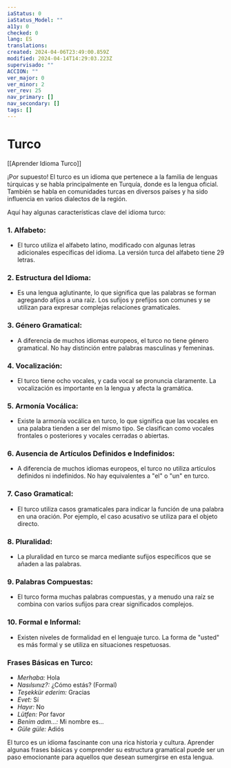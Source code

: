 ```yaml
---
iaStatus: 0
iaStatus_Model: ""
a11y: 0
checked: 0
lang: ES
translations: 
created: 2024-04-06T23:49:00.859Z
modified: 2024-04-14T14:29:03.223Z
supervisado: ""
ACCION: ""
ver_major: 0
ver_minor: 2
ver_rev: 25
nav_primary: []
nav_secondary: []
tags: []
---
```

# Turco

[[Aprender Idioma Turco]]

¡Por supuesto! El turco es un idioma que pertenece a la familia de lenguas túrquicas y se habla principalmente en Turquía, donde es la lengua oficial. También se habla en comunidades turcas en diversos países y ha sido influencia en varios dialectos de la región.

Aquí hay algunas características clave del idioma turco:

### 1. **Alfabeto:**
   - El turco utiliza el alfabeto latino, modificado con algunas letras adicionales específicas del idioma. La versión turca del alfabeto tiene 29 letras.

### 2. **Estructura del Idioma:**
   - Es una lengua aglutinante, lo que significa que las palabras se forman agregando afijos a una raíz. Los sufijos y prefijos son comunes y se utilizan para expresar complejas relaciones gramaticales.

### 3. **Género Gramatical:**
   - A diferencia de muchos idiomas europeos, el turco no tiene género gramatical. No hay distinción entre palabras masculinas y femeninas.

### 4. **Vocalización:**
   - El turco tiene ocho vocales, y cada vocal se pronuncia claramente. La vocalización es importante en la lengua y afecta la gramática.

### 5. **Armonía Vocálica:**
   - Existe la armonía vocálica en turco, lo que significa que las vocales en una palabra tienden a ser del mismo tipo. Se clasifican como vocales frontales o posteriores y vocales cerradas o abiertas.

### 6. **Ausencia de Artículos Definidos e Indefinidos:**
   - A diferencia de muchos idiomas europeos, el turco no utiliza artículos definidos ni indefinidos. No hay equivalentes a "el" o "un" en turco.

### 7. **Caso Gramatical:**
   - El turco utiliza casos gramaticales para indicar la función de una palabra en una oración. Por ejemplo, el caso acusativo se utiliza para el objeto directo.

### 8. **Pluralidad:**
   - La pluralidad en turco se marca mediante sufijos específicos que se añaden a las palabras.

### 9. **Palabras Compuestas:**
   - El turco forma muchas palabras compuestas, y a menudo una raíz se combina con varios sufijos para crear significados complejos.

### 10. **Formal e Informal:**
   - Existen niveles de formalidad en el lenguaje turco. La forma de "usted" es más formal y se utiliza en situaciones respetuosas.

### Frases Básicas en Turco:
   - *Merhaba:* Hola
   - *Nasılsınız?:* ¿Cómo estás? (Formal)
   - *Teşekkür ederim:* Gracias
   - *Evet:* Sí
   - *Hayır:* No
   - *Lütfen:* Por favor
   - *Benim adım...:* Mi nombre es...
   - *Güle güle:* Adiós

El turco es un idioma fascinante con una rica historia y cultura. Aprender algunas frases básicas y comprender su estructura gramatical puede ser un paso emocionante para aquellos que desean sumergirse en esta lengua.